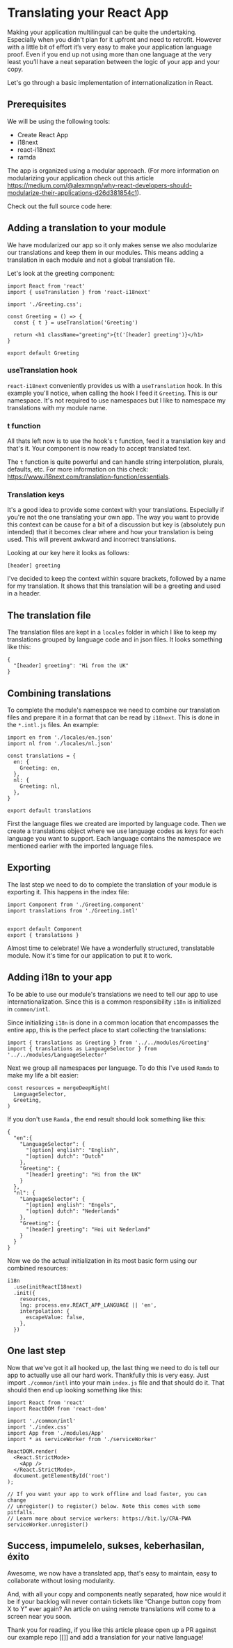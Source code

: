 Translating your React App
===

Making your application multilingual can be quite the undertaking. Especially when you didn't plan for it upfront and need to retrofit.
However with a little bit of effort it’s very easy to make your application language proof. Even if you end up not using more than one language at the very least you’ll have a neat separation between the logic of your app and your copy.

Let's go through a basic implementation of internationalization in React.

## Prerequisites
We will be using the following tools:
- Create React App
- i18next
- react-i18next
- ramda

The app is organized using a modular approach. (For more information on modularizing your application check out this article https://medium.com/@alexmngn/why-react-developers-should-modularize-their-applications-d26d381854c1).

Check out the full source code here:

## Adding a translation to your module
We have modularized our app so it only makes sense we also modularize our translations and keep them in our modules. This means adding a translation in each module and not a global translation file.

Let's look at the greeting component:
```
import React from 'react'
import { useTranslation } from 'react-i18next'

import './Greeting.css';

const Greeting = () => {
  const { t } = useTranslation('Greeting')
  
  return <h1 className="greeting">{t('[header] greeting')}</h1>
}

export default Greeting
```

### useTranslation hook
`react-i18next` conveniently provides us with a `useTranslation` hook. In this example you'll notice, when calling the hook I feed it `Greeting`. This is our namespace. It's not required to use namespaces but I like to namespace my translations with my module name.

### t function
All thats left now is to use the hook's `t` function, feed it a translation key and that's it. Your component is now ready to accept translated text.

The `t` function is quite powerful and can handle string interpolation, plurals, defaults, etc. For more information on this check: https://www.i18next.com/translation-function/essentials.

### Translation keys
It's a good idea to provide some context with your translations. Especially if you're not the one translating your own app. The way you want to provide this context can be cause for a bit of a discussion but key is (absolutely pun intended) that it becomes clear where and how your translation is being used. This will prevent awkward and incorrect translations.

Looking at our key here it looks as follows: 
```
[header] greeting
```

I've decided to keep the context within square brackets, followed by a name for my translation.
It shows that this translation will be a greeting and used in a header.

## The translation file
The translation files are kept in a `locales` folder in which I like to keep my translations grouped by language code and in json files. It looks something like this:

```
{
  "[header] greeting": "Hi from the UK"
}
```

## Combining translations
To complete the module's namespace we need to combine our translation files and prepare it in a format that can be read by `i18next`. This is done in the `*.intl.js` files. 
An example:

```
import en from './locales/en.json'
import nl from './locales/nl.json'

const translations = {
  en: {
    Greeting: en,
  },
  nl: {
    Greeting: nl,
  },
}

export default translations
```

First the language files we created are imported by language code. Then we create a translations object where we use language codes as keys for each language you want to support. Each language contains the namespace we mentioned earlier with the imported language files.


## Exporting 
The last step we need to do to complete the translation of your module is exporting it. This happens in the index file:

```
import Component from './Greeting.component'
import translations from './Greeting.intl'


export default Component
export { translations }
```

Almost time to celebrate! We have a wonderfully structured, translatable module. Now it's time for our application to put it to work.

## Adding i18n to your app
To be able to use our module's translations we need to tell our app to use internationalization. Since this is a common responsibility `i18n` is initialized in `common/intl`.

Since initializing `i18n` is done in a common location that encompasses the entire app, this is the perfect place to start collecting the translations:

```
import { translations as Greeting } from '../../modules/Greeting'
import { translations as LanguageSelector } from '../../modules/LanguageSelector'
```

Next we group all namespaces per language. To do this I've used `Ramda` to make my life a bit easier:

```
const resources = mergeDeepRight(
  LanguageSelector,
  Greeting,
)
```

If you don't use `Ramda` , the end result should look something like this:
```
{
  "en":{
    "LanguageSelector": {
      "[option] english": "English",
      "[option] dutch": "Dutch"
    },
    "Greeting": {
      "[header] greeting": "Hi from the UK"
    }
  },
  "nl": {
    "LanguageSelector": {
      "[option] english": "Engels",
      "[option] dutch": "Nederlands"
    },
    "Greeting": {
      "[header] greeting": "Hoi uit Nederland"
    }
  }
}
```

Now we do the actual initialization in its most basic form using our combined resources:

```
i18n
  .use(initReactI18next)
  .init({
    resources,
    lng: process.env.REACT_APP_LANGUAGE || 'en',
    interpolation: {
      escapeValue: false,
    },
  })
```

## One last step
Now that we've got it all hooked up, the last thing we need to do is tell our app to actually use all our hard work. Thankfully this is very easy. Just import `./common/intl` into your main `index.js` file and that should do it. That should then end up looking something like this:

```
import React from 'react'
import ReactDOM from 'react-dom'

import './common/intl'
import './index.css'
import App from './modules/App'
import * as serviceWorker from './serviceWorker'

ReactDOM.render(
  <React.StrictMode>
    <App />
  </React.StrictMode>,
  document.getElementById('root')
);

// If you want your app to work offline and load faster, you can change
// unregister() to register() below. Note this comes with some pitfalls.
// Learn more about service workers: https://bit.ly/CRA-PWA
serviceWorker.unregister()
```

## Success, impumelelo, sukses, keberhasilan, éxito
Awesome, we now have a translated app, that's easy to maintain, easy to collaborate without losing modularity.

And, with all your copy and components neatly separated, how nice would it be if your backlog will never contain tickets like “Change button copy from X to Y” ever again? An article on using remote translations will come to a screen near you soon.

Thank you for reading, if you like this article please open up a PR against our example repo [[]] and add a translation for your native language!